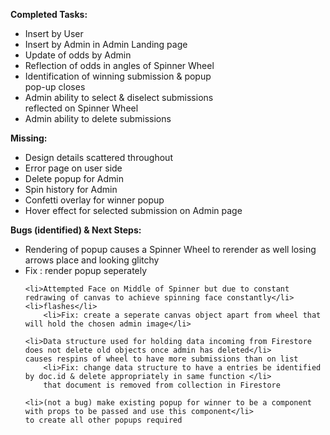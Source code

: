 <b>Completed Tasks:</b>
<ul>
	<li>Insert by User</li>
	<li>Insert by Admin in Admin Landing page</li>
	<li>Update of odds by Admin</li>
	<li>Reflection of odds in angles of Spinner Wheel</li>
	<li>Identification of winning submission & popup </li>
		pop-up closes
	<li>Admin ability to select & diselect submissions</li>
		reflected on Spinner Wheel
	<li>Admin ability to delete submissions</li>
</ul>

<b>Missing:</b>
<ul>
	<li>Design details scattered throughout</li>
	<li>Error page on user side</li>
	<li>Delete popup for Admin</li>
	<li>Spin history for Admin</li>
	<li>Confetti overlay for winner popup</li>
	<li>Hover effect for selected submission on Admin page </li>
</ul>

<b>Bugs (identified) & Next Steps:</b>
<ul>
	<li>Rendering of popup causes a Spinner Wheel to rerender as well losing arrows place and looking glitchy</li>
		<li>Fix : render popup seperately</li>

	<li>Attempted Face on Middle of Spinner but due to constant redrawing of canvas to achieve spinning face constantly</li>
	<li>flashes</li>
		<li>Fix: create a seperate canvas object apart from wheel that will hold the chosen admin image</li>

	<li>Data structure used for holding data incoming from Firestore does not delete old objects once admin has deleted</li>
	causes respins of wheel to have more submissions than on list
		<li>Fix: change data structure to have a entries be identified by doc.id & delete appropriately in same function </li>
		that document is removed from collection in Firestore

	<li>(not a bug) make existing popup for winner to be a component with props to be passed and use this component</li>
	to create all other popups required
</ul>
